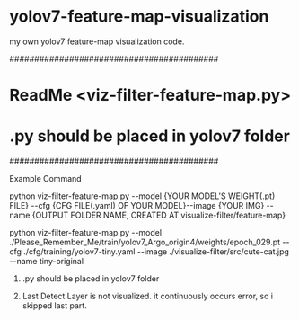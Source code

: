 # yolov7-feature-map-visualization
my own yolov7 feature-map visualization code.


##########################################
#   ReadMe <viz-filter-feature-map.py>   #
# .py should be placed in yolov7 folder  #
##########################################

Example Command

python viz-filter-feature-map.py --model {YOUR MODEL'S WEIGHT(.pt) FILE} --cfg {CFG FILE(.yaml) OF YOUR MODEL}--image {YOUR IMG} --name {OUTPUT FOLDER NAME, CREATED AT visualize-filter/feature-map}

python viz-filter-feature-map.py --model ./Please_Remember_Me/train/yolov7_Argo_origin4/weights/epoch_029.pt --cfg ./cfg/training/yolov7-tiny.yaml --image ./visualize-filter/src/cute-cat.jpg --name tiny-original


<!Caution!>
1. .py should be placed in yolov7 folder

2. Last Detect Layer is not visualized. it continuously occurs error, so i skipped last part.
